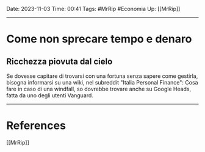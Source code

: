 Date: 2023-11-03
Time: 00:41
Tags: #MrRip #Economia
Up: [[MrRip]]

---
# Come non sprecare tempo e denaro

## Ricchezza piovuta dal cielo
Se dovesse capitare di trovarsi con una fortuna senza sapere come gestirla, bisogna informarsi su una wiki, nel subreddit "Italia Personal Finance": Cosa fare in caso di una windfall, so dovrebbe trovare anche su Google Heads, fatta da uno degli utenti Vanguard.



---
# References
[[MrRip]]

